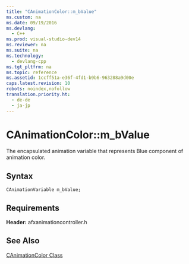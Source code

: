 ```yaml
---
title: "CAnimationColor::m_bValue"
ms.custom: na
ms.date: 09/19/2016
ms.devlang: 
  - C++
ms.prod: visual-studio-dev14
ms.reviewer: na
ms.suite: na
ms.technology: 
  - devlang-cpp
ms.tgt_pltfrm: na
ms.topic: reference
ms.assetid: 1ccff51a-e36f-4fd1-b9b6-963288a9d00e
caps.latest.revision: 10
robots: noindex,nofollow
translation.priority.ht: 
  - de-de
  - ja-jp
---
```

# CAnimationColor::m_bValue
The encapsulated animation variable that represents Blue component of animation color.  
  
## Syntax  
  
```  
CAnimationVariable m_bValue;  
```  
  
## Requirements  
 **Header:** afxanimationcontroller.h  
  
## See Also  
 [CAnimationColor Class](../vs140/CAnimationColor-Class.md)